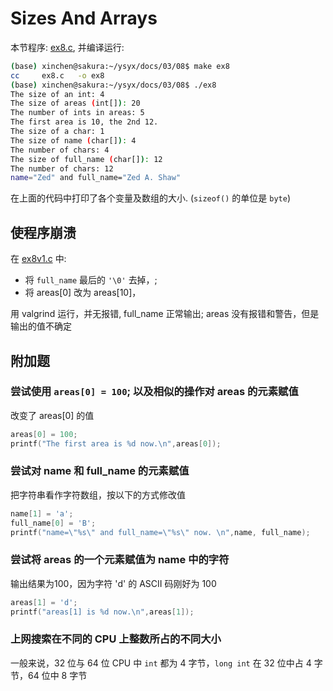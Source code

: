 # Sizes And Arrays
本节程序: [ex8.c](./ex8.c), 并编译运行:

```sh
(base) xinchen@sakura:~/ysyx/docs/03/08$ make ex8
cc     ex8.c   -o ex8
(base) xinchen@sakura:~/ysyx/docs/03/08$ ./ex8 
The size of an int: 4
The size of areas (int[]): 20
The number of ints in areas: 5
The first area is 10, the 2nd 12.
The size of a char: 1
The size of name (char[]): 4
The number of chars: 4
The size of full_name (char[]): 12
The number of chars: 12
name="Zed" and full_name="Zed A. Shaw"
```

在上面的代码中打印了各个变量及数组的大小. (`sizeof()` 的单位是 `byte`)

## 使程序崩溃
在 [ex8v1.c](./ex8v1.c) 中:

- 将 `full_name` 最后的 `'\0'` 去掉，; 
- 将 areas[0] 改为 areas[10]，

用 valgrind 运行，并无报错, full_name 正常输出; areas 没有报错和警告，但是输出的值不确定

## 附加题
### 尝试使用 `areas[0] = 100`; 以及相似的操作对 areas 的元素赋值
改变了 areas[0] 的值

```c
areas[0] = 100;
printf("The first area is %d now.\n",areas[0]);
```

### 尝试对 name 和 full_name 的元素赋值
把字符串看作字符数组，按以下的方式修改值

```c
name[1] = 'a';
full_name[0] = 'B';
printf("name=\"%s\" and full_name=\"%s\" now. \n",name, full_name);
```

### 尝试将 areas 的一个元素赋值为 name 中的字符
输出结果为100，因为字符 'd' 的 ASCII 码刚好为 100

```c
areas[1] = 'd';
printf("areas[1] is %d now.\n",areas[1]);
```

### 上网搜索在不同的 CPU 上整数所占的不同大小
一般来说，32 位与 64 位 CPU 中 `int` 都为 4 字节，`long int` 在 32 位中占 4 字节，64 位中 8 字节